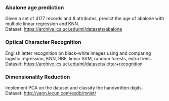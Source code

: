 ### Abalone age prediction
Given a set of 4177 records and 8 attributes, predict the age of abalone with multiple linear regression and KNN.<br>
Dataset: https://archive.ics.uci.edu/ml/datasets/abalone

### Optical Character Recognition
English letter recognition on black-white images using and comparing logistic regression, KNN, RBF, linear SVM, random forests, extra trees.<br>
Dataset: https://archive.ics.uci.edu/ml/datasets/letter+recognition

### Dimensionality Reduction
Implement PCA on the dataset and classify the handwritten digits.<br>
Dataset: http://yann.lecun.com/exdb/mnist/
